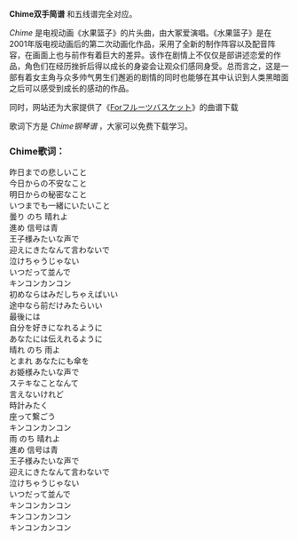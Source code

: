 

**Chime双手简谱** 和五线谱完全对应。

_Chime_
是电视动画《水果篮子》的片头曲，由大冢爱演唱。《水果篮子》是在2001年版电视动画后的第二次动画化作品，采用了全新的制作阵容以及配音阵容，在画面上也与前作有着巨大的差异。该作在剧情上不仅仅是部讲述恋爱的作品，角色们在经历挫折后得以成长的身姿会让观众们感同身受。总而言之，这是一部有着女主角与众多帅气男生们邂逅的剧情的同时也能够在其中认识到人类黑暗面之后可以感受到成长的感动的作品。

同时，网站还为大家提供了《[Forフルーツバスケット](Music-2150-Forフルーツバスケット-水果篮子-简单版.html
"Forフルーツバスケット")》的曲谱下载

歌词下方是 _Chime钢琴谱_ ，大家可以免费下载学习。

### Chime歌词：

昨日までの悲しいこと  
今日からの不安なこと  
明日からの秘密なこと  
いつまでも一緒にいたいこと  
曇り のち 晴れよ  
進め 信号は青  
王子様みたいな声で  
迎えにきたなんて言わないで  
泣けちゃうじゃない  
いつだって並んで  
キンコンカンコン  
初めならはみだしちゃえばいい  
途中なら前だけみたらいい  
最後には  
自分を好きになれるように  
あなたには伝えれるように  
晴れ のち 雨よ  
とまれ あなたにも傘を  
お姫様みたいな声で  
ステキなことなんて  
言えないけれど  
時計みたく  
座って繋ごう  
キンコンカンコン  
雨 のち 晴れよ  
進め 信号は青  
王子様みたいな声で  
迎えにきたなんて言わないで  
泣けちゃうじゃない  
いつだって並んで  
キンコンカンコン  
キンコンカンコン  
キンコンカンコン

